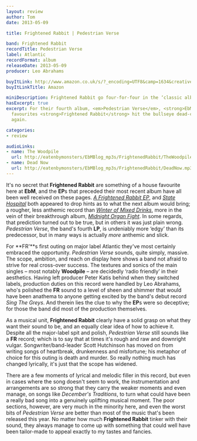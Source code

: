 ```yaml
---
layout: review
author: Tom
date: 2013-05-09

title: Frightened Rabbit | Pedestrian Verse

band: Frightened Rabbit
recordTitle: Pedestrian Verse
label: Atlantic
recordFormat: album
releaseDate: 2013-05-09
producer: Leo Abrahams

buyItLink: http://www.amazon.co.uk/s/?_encoding=UTF8&camp=1634&creative=19450&field-keywords=pedestrian%20verse&linkCode=ur2&rh=i%3Aaps%2Ck%3Apedestrian%20verse&tag=eatebymons-21&url=search-alias%3Daps
buyItLinkTitle: Amazon

miniDescription: Frightened Rabbit go four-for-four in the ‘classic album’ stakes. 
hasExcerpt: true
excerpt: For their fourth album, <em>Pedestrian Verse</em>, <strong>EbM</strong>
  favourites <strong>Frightened Rabbit</strong> hit the bullseye dead-centre once
  again.

categories:
- review

audioLinks:
- name: The Woodpile
  url: http://eatenbymonsters/EbMBlog_mp3s/FrightenedRabbit/TheWoodpile.mp3
- name: Dead Now
  url: http://eatenbymonsters/EbMBlog_mp3s/FrightenedRabbit/DeadNow.mp3
---
```


It's no secret that **Frightened Rabbit** are something of a house favourite here at **EbM**, and the **EP**s that preceded their most recent album have all been well received on these pages. *[A Frightened Rabbit EP](http://eatenbymonsters/music/a-frightened-rabbit-ep-frightened-rabbit/)*, and [*State Hospital*](http://eatenbymonsters/review/state-hospital-frightened-rabbit/) both appeared to drop hints as to what the next album would bring; a rougher, less anthemic record than [*Winter of Mixed Drinks*](http://eatenbymonsters/music/the-winter-of-mixed-drinks-frightened-rabbit/), more in the vein of their breakthrough album, [*Midnight Organ Fight*](http://eatenbymonsters/music/the-midnight-organ-fight-frightened-rabbit/). In some regards, that prediction turned out to be true, but in others it was just plain wrong. *Pedestrian Verse*, the band's fourth **LP**, is undeniably more ‘edgy’ than its predecessor, but in many ways is actually _more_ anthemic and slick.

For **FR'**s first outing on major label Atlantic they've most certainly embraced the opportunity. *Pedestrian Verse* sounds, quite simply, massive. The scope, ambition, and reach on display here shows a band not afraid to strive for real cross-over success. The textures and sonics of the main singles – most notably **Woodpile** – are decidedly ‘radio friendly’ in their aesthetics. Having left producer Peter Katis behind when they switched labels, production duties on this record were handled by Leo Abrahams, who's polished the **FR** sound to a level of sheen and shimmer that would have been anathema to anyone getting excited by the band's debut record *Sing The Greys*. And therein lies the clue to why the **EP**s were so deceptive; for those the band did most of the production themselves.

As a musical unit, **Frightened Rabbit** clearly have a solid grasp on what they want their sound to be, and an equally clear idea of how to achieve it. Despite all the major-label spit and polish, *Pedestrian Verse* still sounds like a **FR** record; which is to say that at times it's rough and raw and downright vulgar. Songwriter/band-leader Scott Hutchinson has moved on from writing songs of heartbreak, drunkenness and misfortune; his metaphor of choice for this outing is death and murder. So really nothing much has changed lyrically, it's just that the scope has widened.

There are a few moments of lyrical and melodic filler in this record, but even in cases where the song doesn't seem to work, the instrumentation and arrangements are so strong that they carry the weaker moments and even manage, on songs like *December's Traditions*, to turn what could have been a really bad song into a genuinely uplifting musical moment. The poor sections, however, are very much in the minority here, and even the worst bits of *Pedestrian Verse* are better than most of the music that's been released this year. No matter how much **Frightened Rabbit** tinker with their sound, they always manage to come up with something that could well have been tailor-made to appeal exactly to my tastes and fancies.
